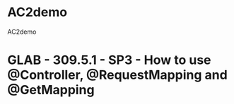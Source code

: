 # AC2demo
AC2demo

# GLAB - 309.5.1 - SP3 - How to use @Controller, @RequestMapping and @GetMapping
